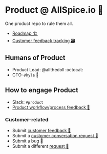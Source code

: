 # Product @ AllSpice.io 🍃
One product repo to rule them all.

- [Roadmap 🏗️](#)
- [Customer feedback tracking 🗃️](#)

## Humans of Product
- Product Lead: @allthedoll :octocat:
- CTO: `@kyle` 👾

## How to engage Product
- Slack: `#product`
- [Product workflow/process feedback 📝](https://github.com/allthedoll/allspice-product/issues/new?assignees=&labels=process-feedback+%3Amemo%3A+&projects=&template=product-process-feedback.md&title=Product+team+feedback%3A+%28your+TL%3BDR+here%29)

### Customer-related
- Submit [customer feedback 🌱](https://github.com/allthedoll/allspice-product/issues/new?assignees=&labels=feedback+%3Aseedling%3A&projects=&template=customer-feedback.md&title=Feedback%3A+%28feedback+TL%3BDR+here%29)
- Submit a [customer conversation request 👥](https://github.com/allthedoll/allspice-product/issues/new?assignees=&labels=conversation+%3Aspeech_balloon%3A&projects=&template=customer-conversation-request.md&title=Conversation+request%3A+CUSTOMER+about+TOPIC)
-  Submit a [bug 🐛](https://github.com/allthedoll/allspice-product/issues/new?assignees=&labels=bug+%3Abug%3A&projects=&template=bug_report.md&title=Bug%3A+%28your+TL%3BDR+here%29)
- Submit a different [request 🙏](https://github.com/allthedoll/allspice-product/issues/new?assignees=&labels=request+%3Apray%3A&projects=&template=other-request.md&title=Other+request%3A+%28your+TL%3BDR+here%29)
